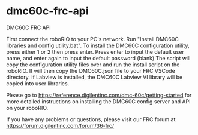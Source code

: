 # dmc60c-frc-api
DMC60C FRC API

First connect the roboRIO to your PC's network.
Run "Install DMC60C libraries and config utility.bat".
To install the DMC60C configuration utility, press either 1 or 2 then press enter.
Press enter to input the default user name, and enter again to input the default password (blank)
The script will copy the configuration utility files over and run the install script on the roboRIO.
It will then copy the DMC60C.json file to your FRC VSCode directory.
If Labview is installed, the DMC60C Labview VI library will be copied into user libraries.

Please go to https://reference.digilentinc.com/dmc-60c/getting-started for more detailed instructions on installing the DMC60C config server and API on your roboRIO.

If you have any problems or questions, please visit our FRC forum at https://forum.digilentinc.com/forum/36-frc/
